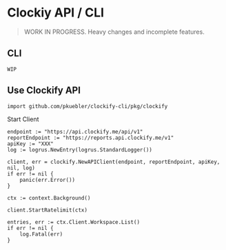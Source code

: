 # Clockiy API / CLI

> WORK IN PROGRESS. Heavy changes and incomplete features.

## CLI

`WIP`

## Use Clockify API

```golang
import github.com/pkuebler/clockify-cli/pkg/clockify
```

Start Client

```golang
endpoint := "https://api.clockify.me/api/v1"
reportEndpoint := "https://reports.api.clockify.me/v1"
apiKey := "XXX"
log := logrus.NewEntry(logrus.StandardLogger())

client, err = clockify.NewAPIClient(endpoint, reportEndpoint, apiKey, nil, log)
if err != nil {
    panic(err.Error())
}

ctx := context.Background()

client.StartRatelimit(ctx)

entries, err := ctx.Client.Workspace.List()
if err != nil {
    log.Fatal(err)
}
```
